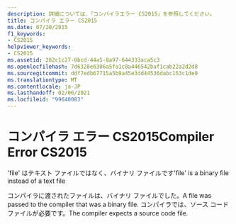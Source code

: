 ```yaml
---
description: 詳細については、「コンパイラエラー CS2015」を参照してください。
title: コンパイラ エラー CS2015
ms.date: 07/20/2015
f1_keywords:
- CS2015
helpviewer_keywords:
- CS2015
ms.assetid: 282c1c27-0bcd-44a5-8a97-644333aca5c3
ms.openlocfilehash: 7d6328e6306a5fa1c8a446542baf1cab22a2d2d8
ms.sourcegitcommit: ddf7edb67715a5b9a45e3dd44536dabc153c1de0
ms.translationtype: MT
ms.contentlocale: ja-JP
ms.lasthandoff: 02/06/2021
ms.locfileid: "99640083"
---
```

# <a name="compiler-error-cs2015"></a><span data-ttu-id="a4467-103">コンパイラ エラー CS2015</span><span class="sxs-lookup"><span data-stu-id="a4467-103">Compiler Error CS2015</span></span>

<span data-ttu-id="a4467-104">'file' はテキスト ファイルではなく、バイナリ ファイルです</span><span class="sxs-lookup"><span data-stu-id="a4467-104">'file' is a binary file instead of a text file</span></span>  
  
 <span data-ttu-id="a4467-105">コンパイラに渡されたファイルは、バイナリ ファイルでした。</span><span class="sxs-lookup"><span data-stu-id="a4467-105">A file was passed to the compiler that was a binary file.</span></span> <span data-ttu-id="a4467-106">コンパイラでは、ソース コード ファイルが必要です。</span><span class="sxs-lookup"><span data-stu-id="a4467-106">The compiler expects a source code file.</span></span>
